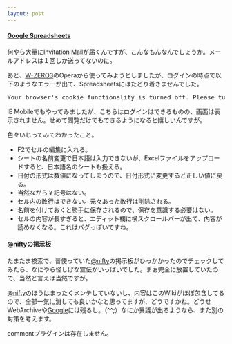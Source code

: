 ```yaml
---
layout: post
---
```

<h4><a href="http://spreadsheets.google.com/">Google Spreadsheets</a></h4>
<p>何やら大量にInvitation Mailが届くんですが、こんなもんなんでしょうか。メールアドレスは１回しか送ってないのに。</p>
<p>あと、<a href="/?page=SHARP+WS003SH" class="wikipage">W-ZERO3</a>のOperaから使ってみようとしましたが、ログインの時点で以下のようなエラーが出て、Spreadsheetsにはたどり着きませんでした。</p>
<pre>Your browser's cookie functionality is turned off. Please tun it on.
</pre>
<p>IE Mobileでもやってみましたが、こちらはログインはできるものの、画面は表示されません。せめて閲覧だけでもできるようになると嬉しいんですが。</p>
<p>色々いじってみてわかったこと。</p>
<ul>
<li>F2でセルの編集に入れる。</li>
<li>シートの名前変更で日本語は入力できないが、Excelファイルをアップロードすると、日本語名のシートも扱える。</li>
<li>日付の形式は数値になってしまうので、日付形式に変更すると正しい値に戻る。</li>
<li>当然ながら￥記号はない。</li>
<li>セル内の改行はできない。元々あった改行は削除される。</li>
<li>名前を付けておくと勝手に保存されるので、保存を意識する必要はない。</li>
<li>セルの内容が長すぎると、エディット欄に横スクロールバーが出て、内容が読めなくなる。これはバグっぽいですね。</li>
</ul>
<h4><a href="http://www.nifty.com/">@nifty</a>の掲示板</h4>
<p>たまたま検索で、昔使っていた<a href="http://www.nifty.com/">@nifty</a>の掲示板がひっかかったのでチェックしてみたら、なにやら怪しげな宣伝がいっぱいでした。まぁ完全に放置していたので、当然と言えば当然ですが。</p>
<p><a href="http://www.nifty.com/">@nifty</a>のほうはまったくメンテしていないし、内容はこのWikiがほぼ包含してるので、全部一気に消しても良いかなと思ってますが、どうですかね。どうせWebArchiveや<a href="http://www.google.co.jp/">Google</a>には残るし。（^^;）なにか異議が出るようなら、また別の対策を考えます。</p>
<p><span class="error">commentプラグインは存在しません。</span> </p>
